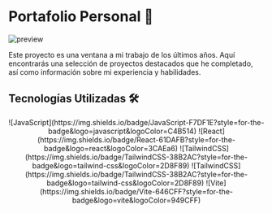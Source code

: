 # Portafolio Personal 🚀
![preview](https://github.com/Whitefox-SA/Whitefox-SA.github.io/raw/main/assets/preview.png)

Este proyecto es una ventana a mi trabajo de los últimos años. Aquí encontrarás una selección de proyectos destacados que he completado, así como información sobre mi experiencia y habilidades.

## Tecnologías Utilizadas 🛠️

<div align="center">
![JavaScript](https://img.shields.io/badge/JavaScript-F7DF1E?style=for-the-badge&logo=javascript&logoColor=C4B514)
![React](https://img.shields.io/badge/React-61DAFB?style=for-the-badge&logo=react&logoColor=3CAEa6)
![TailwindCSS](https://img.shields.io/badge/TailwindCSS-38B2AC?style=for-the-badge&logo=tailwind-css&logoColor=2D8F89)
![TailwindCSS](https://img.shields.io/badge/TailwindCSS-38B2AC?style=for-the-badge&logo=tailwind-css&logoColor=2D8F89)
![Vite](https://img.shields.io/badge/Vite-646CFF?style=for-the-badge&logo=vite&logoColor=949CFF)

</div>